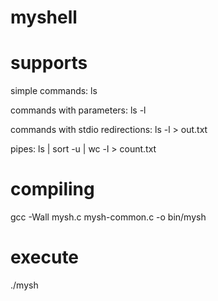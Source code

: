 # myshell

# supports

simple commands: ls

commands with parameters: ls -l

commands with stdio redirections: ls -l > out.txt

pipes: ls | sort -u | wc -l > count.txt

# compiling

gcc -Wall mysh<X>.c mysh-common.c -o bin/mysh<X>

# execute

./mysh<X>
